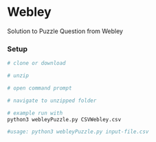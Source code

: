 # Webley
Solution to Puzzle Question from Webley

### Setup
``` bash
# clone or download

# unzip

# open command prompt

# navigate to unzipped folder

# example run with
python3 webleyPuzzle.py CSVWebley.csv

#usage: python3 webleyPuzzle.py input-file.csv
```
